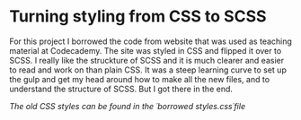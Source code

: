 # Turning styling from CSS to SCSS

For this project I borrowed the code from website that was used as teaching material at Codecademy. The site was styled in CSS and flipped it over to SCSS. I really like the struckture of SCSS and it is much clearer and easier to read and work on than plain CSS. It was a steep learning curve to set up the gulp and get my head around how to make all the new files, and to understand the structure of SCSS. But I got there in the end. 

*The old CSS styles can be found in the ´borrowed styles.css´file*